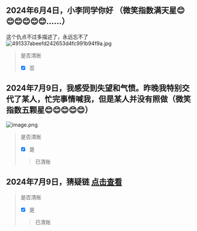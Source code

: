 ## 2024年6月4日，小李同学你好 （微笑指数满天星😊😊😊😊😊😊……）
这个仇点不过多描述了，永远忘不了
![491337abeefd242653d4fc991b94f9a.jpg](https://s2.loli.net/2024/07/08/TmrF3h6tDyNw8aq.jpg)
> 是否清账
> - [x] 否
## 2024年7月9日，我感受到失望和气愤。昨晚我特别交代了某人，忙完事情喊我，但是某人并没有照做（微笑指数五颗星😊😊😊😊😊）
![image.png](https://s2.loli.net/2024/07/09/VYok6Ctq5QbdHOZ.png)
> 是否清账
> - [x] 是
> >  已清账
## 2024年7月9日，猜疑链 [点击查看](https://chenxi0612.org/post/2024-nian-7-yue-9-ri-xia-wu-%EF%BC%8C-xin-ren-wei-ji-%EF%BC%9A-cong-yi-dun-fan-yin-fa-de-si-kao.html)
> 是否清账
> - [x] 是 
> >  已清账
